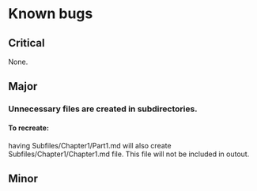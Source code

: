 # Known bugs

## Critical
None.

## Major 


### Unnecessary files are created in subdirectories.

#### To recreate:
having Subfiles/Chapter1/Part1.md will also create Subfiles/Chapter1/Chapter1.md file.
This file will not be included in outout.

## Minor

